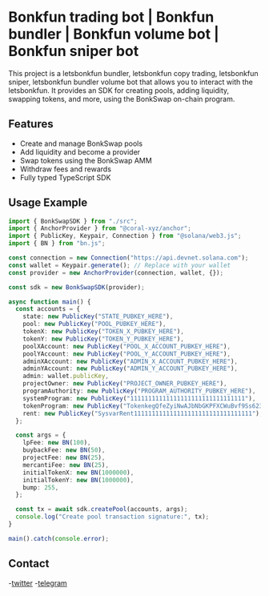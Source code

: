 # Bonkfun trading bot | Bonkfun bundler | Bonkfun volume bot | Bonkfun sniper bot 

This project is a letsbonkfun bundler, letsbonkfun copy trading, letsbonkfun sniper, letsbonkfun bundler volume bot that allows you to interact with the letsbonkfun. It provides an SDK for creating pools, adding liquidity, swapping tokens, and more, using the BonkSwap on-chain program.

## Features
- Create and manage BonkSwap pools
- Add liquidity and become a provider
- Swap tokens using the BonkSwap AMM
- Withdraw fees and rewards
- Fully typed TypeScript SDK

## Usage Example

```typescript
import { BonkSwapSDK } from "./src";
import { AnchorProvider } from "@coral-xyz/anchor";
import { PublicKey, Keypair, Connection } from "@solana/web3.js";
import { BN } from "bn.js";

const connection = new Connection("https://api.devnet.solana.com");
const wallet = Keypair.generate(); // Replace with your wallet
const provider = new AnchorProvider(connection, wallet, {});

const sdk = new BonkSwapSDK(provider);

async function main() {
  const accounts = {
    state: new PublicKey("STATE_PUBKEY_HERE"),
    pool: new PublicKey("POOL_PUBKEY_HERE"),
    tokenX: new PublicKey("TOKEN_X_PUBKEY_HERE"),
    tokenY: new PublicKey("TOKEN_Y_PUBKEY_HERE"),
    poolXAccount: new PublicKey("POOL_X_ACCOUNT_PUBKEY_HERE"),
    poolYAccount: new PublicKey("POOL_Y_ACCOUNT_PUBKEY_HERE"),
    adminXAccount: new PublicKey("ADMIN_X_ACCOUNT_PUBKEY_HERE"),
    adminYAccount: new PublicKey("ADMIN_Y_ACCOUNT_PUBKEY_HERE"),
    admin: wallet.publicKey,
    projectOwner: new PublicKey("PROJECT_OWNER_PUBKEY_HERE"),
    programAuthority: new PublicKey("PROGRAM_AUTHORITY_PUBKEY_HERE"),
    systemProgram: new PublicKey("11111111111111111111111111111111"),
    tokenProgram: new PublicKey("TokenkegQfeZyiNwAJbNbGKPFXCWuBvf9Ss623VQ5DA"),
    rent: new PublicKey("SysvarRent111111111111111111111111111111111"),
  };

  const args = {
    lpFee: new BN(100),
    buybackFee: new BN(50),
    projectFee: new BN(25),
    mercantiFee: new BN(25),
    initialTokenX: new BN(1000000),
    initialTokenY: new BN(1000000),
    bump: 255,
  };

  const tx = await sdk.createPool(accounts, args);
  console.log("Create pool transaction signature:", tx);
}

main().catch(console.error);
```
## Contact

-[twitter](https://x.com/roswellecho)
-[telegram](https://t.me/roswellecho)


